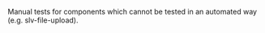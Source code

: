 <!--
 -
 - The MIT License (MIT)
 - 
 - Copyright (c) 2015 Intel Corporation
 - 
 - Permission is hereby granted, free of charge, to any person obtaining a copy
 - of this software and associated documentation files (the "Software"), to deal
 - in the Software without restriction, including without limitation the rights
 - to use, copy, modify, merge, publish, distribute, sublicense, and/or sell
 - copies of the Software, and to permit persons to whom the Software is
 - furnished to do so, subject to the following conditions:
 - 
 - The above copyright notice and this permission notice shall be included in
 - all copies or substantial portions of the Software.
 - 
 - THE SOFTWARE IS PROVIDED "AS IS", WITHOUT WARRANTY OF ANY KIND, EXPRESS OR
 - IMPLIED, INCLUDING BUT NOT LIMITED TO THE WARRANTIES OF MERCHANTABILITY,
 - FITNESS FOR A PARTICULAR PURPOSE AND NONINFRINGEMENT. IN NO EVENT SHALL THE
 - AUTHORS OR COPYRIGHT HOLDERS BE LIABLE FOR ANY CLAIM, DAMAGES OR OTHER
 - LIABILITY, WHETHER IN AN ACTION OF CONTRACT, TORT OR OTHERWISE, ARISING FROM,
 - OUT OF OR IN CONNECTION WITH THE SOFTWARE OR THE USE OR OTHER DEALINGS IN
 - THE SOFTWARE.
 -
 - Authors:
 -   Elliot Smith <elliot.smith@intel.com>
 -   Max Waterman <max.waterman@intel.com>
 -
 -->

Manual tests for components which cannot be tested in an automated
way (e.g. slv-file-upload).

